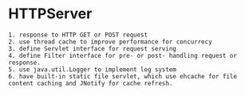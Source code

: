 # HTTPServer
    1. response to HTTP GET or POST request
    2. use thread cache to improve performance for concurrecy
    3. define Servlet interface for request serving
    4. define Filter interface for pre- or post- handling request or response. 
    5. use java.util.Logger to implement log system
    6. have built-in static file servlet, which use ehcache for file content caching and JNotify for cache refresh. 
